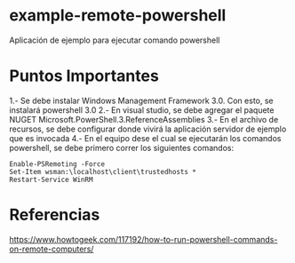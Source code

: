 # example-remote-powershell
Aplicación de ejemplo para ejecutar comando powershell

# Puntos Importantes
1.- Se debe instalar Windows Management Framework 3.0. Con esto, se instalará powershell 3.0
2.- En visual studio, se debe agregar el paquete NUGET Microsoft.PowerShell.3.ReferenceAssemblies
3.- En el archivo de recursos, se debe configurar donde vivirá la aplicación servidor de ejemplo que es invocada
4.- En el equipo dese el cual se ejecutarán los comandos powershell, se debe primero correr los siguientes comandos:
```
Enable-PSRemoting -Force
Set-Item wsman:\localhost\client\trustedhosts *
Restart-Service WinRM
```

# Referencias
https://www.howtogeek.com/117192/how-to-run-powershell-commands-on-remote-computers/